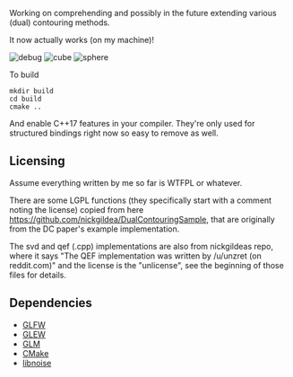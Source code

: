 Working on comprehending and possibly in the future extending various (dual) contouring methods.

It now actually works (on my machine)! 

![debug](https://cldup.com/5IHvDNQ6TI.gif)
![cube](https://cldup.com/LABApkDK26.gif)
![sphere](https://cldup.com/yEe4nxdPHS.gif)

To build
```
mkdir build
cd build
cmake ..
```

And enable C++17 features in your compiler. They're only used for structured bindings right now so easy to remove as well.

## Licensing
Assume everything written by me so far is WTFPL or whatever. 

There are some LGPL functions (they specifically start with a comment noting the license) copied from here https://github.com/nickgildea/DualContouringSample, that are originally from the DC paper's example implementation.

The svd and qef (.cpp) implementations are also from nickgildeas repo, where it says "The QEF implementation was written by /u/unzret (on reddit.com)" and the license is the "unlicense", see the beginning of those files for details.

## Dependencies

 * [GLFW](https://github.com/glfw/glfw)
 * [GLEW](http://github.com/nigels-com/glew.git)
 * [GLM](https://github.com/g-truc/glm)
 * [CMake](http://www.cmake.org/)
 * [libnoise](http://libnoise.sourceforge.net/)
